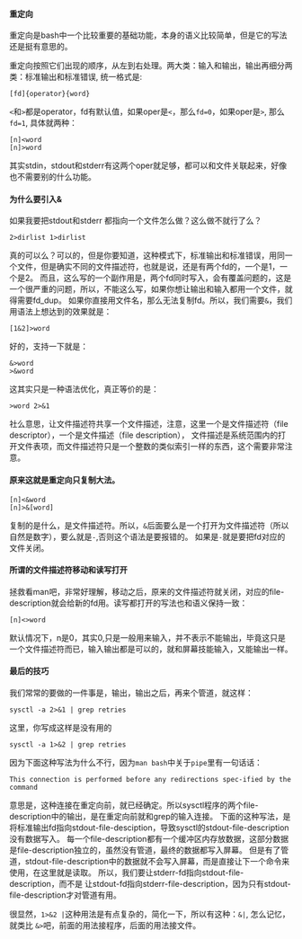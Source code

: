 #### 重定向
重定向是bash中一个比较重要的基础功能，本身的语义比较简单，但是它的写法还是挺有意思的。

重定向按照它们出现的顺序，从左到右处理。两大类：输入和输出，输出再细分两类：标准输出和标准错误, 统一格式是: 
```
[fd]{operator}{word}
```
`<`和`>`都是operator，fd有默认值，如果oper是`<`，那么`fd=0`，如果oper是`>`, 那么`fd=1`, 具体就两种：
```
[n]<word
[n]>word
```
其实stdin，stdout和stderr有这两个oper就足够，都可以和文件关联起来，好像也不需要别的什么功能。

#### 为什么要引入&
如果我要把stdout和stderr 都指向一个文件怎么做？这么做不就行了么？
```
2>dirlist 1>dirlist
```
真的可以么？可以的，但是你要知道，这种模式下，标准输出和标准错误，用同一个文件，但是确实不同的文件描述符，也就是说，还是有两个fd的，一个是1，一个是2。
而且，这么写的一个副作用是，两个fd同时写入，会有覆盖问题的，这是一个很严重的问题，所以，不能这么写，如果你想让输出和输入都用一个文件，就得需要fd_dup。
如果你直接用文件名，那么无法复制fd。所以，我们需要`&`，我们用语法上想达到的效果就是：
```
[1&2]>word
```
好的，支持一下就是：
```
&>word
>&word
```
这其实只是一种语法优化，真正等价的是：
```
>word 2>&1
```
社么意思，让文件描述符共享一个文件描述，注意，这里一个是文件描述符（file descriptor），一个是文件描述（file description），
文件描述是系统范围内的打开文件表项，而文件描述符只是一个整数的类似索引一样的东西，这个需要非常注意。

####  原来这就是重定向只复制大法。
```
[n]<&word
[n]>&[word]
```
复制的是什么，是文件描述符。所以，`&`后面要么是一个打开为文件描述符（所以自然是数字），要么就是`-`,否则这个语法是要报错的。
如果是`-`就是要把fd对应的文件关闭。

#### 所谓的文件描述符移动和读写打开
拯救看man吧，非常好理解，移动之后，原来的文件描述符就关闭，对应的file-description就会给新的fd用。读写都打开的写法也和语义保持一致：
```
[n]<>word
```
默认情况下，n是0，其实0,只是一般用来输入，并不表示不能输出，毕竟这只是一个文件描述符而已，输入输出都是可以的，就和屏幕技能输入，又能输出一样。

#### 最后的技巧 
我们常常的要做的一件事是，输出，输出之后，再来个管道，就这样：
```
sysctl -a 2>&1 | grep retries
```
这里，你写成这样是没有用的
```
sysctl -a 1>&2 | grep retries
```
因为下面这种写法为什么不行，因为`man bash`中关于`pipe`里有一句话话：
```
This connection is performed before any redirections spec‐ified by the command 
```
意思是，这种连接在重定向前，就已经确定。所以sysctl程序的两个file-description中的输出，是在重定向前就和grep的输入连接。
下面的这种写法，是将标准输出fd指向stdout-file-desciption，导致sysctl的stdout-file-description没有数据写入。
每一个file-description都有一个缓冲区内存放数据，这部分数据是file-description独立的，虽然没有管道，最终的数据都写入屏幕。
但是有了管道，stdout-file-description中的数据就不会写入屏幕，而是直接让下一个命令来使用，在这里就是读取。
所以，我们要让stderr-fd指向stdout-file-description，而不是 让stdout-fd指向stderr-file-description，因为只有stdout-file-description才对管道有用。


很显然，`1>&2 |`这种用法是有点复杂的，简化一下，所以有这种：`&|`, 怎么记忆，就类比 `&>`吧，前面的用法接程序，后面的用法接文件。

